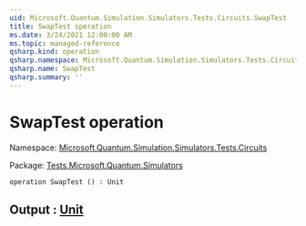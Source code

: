 ```yaml
---
uid: Microsoft.Quantum.Simulation.Simulators.Tests.Circuits.SwapTest
title: SwapTest operation
ms.date: 3/24/2021 12:00:00 AM
ms.topic: managed-reference
qsharp.kind: operation
qsharp.namespace: Microsoft.Quantum.Simulation.Simulators.Tests.Circuits
qsharp.name: SwapTest
qsharp.summary: ''
---
```


# SwapTest operation

Namespace: [Microsoft.Quantum.Simulation.Simulators.Tests.Circuits](xref:Microsoft.Quantum.Simulation.Simulators.Tests.Circuits)

Package: [Tests.Microsoft.Quantum.Simulators](https://nuget.org/packages/Tests.Microsoft.Quantum.Simulators)




```qsharp
operation SwapTest () : Unit
```


## Output : [Unit](xref:microsoft.quantum.lang-ref.unit)

